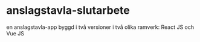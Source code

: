 # anslagstavla-slutarbete
en anslagstavla-app byggd i två versioner i två olika ramverk: React JS och Vue JS

